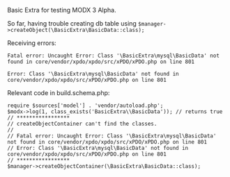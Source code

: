 Basic Extra for testing MODX 3 Alpha.

So far, having trouble creating db table using `$manager->createObject(\BasicExtra\BasicData::class);`

Receiving errors:
```
Fatal error: Uncaught Error: Class '\BasicExtra\mysql\BasicData' not found in core/vendor/xpdo/xpdo/src/xPDO/xPDO.php on line 801
```
```
Error: Class '\BasicExtra\mysql\BasicData' not found in core/vendor/xpdo/xpdo/src/xPDO/xPDO.php on line 801
```

Relevant code in build.schema.php:
```
require $sources['model'] . 'vendor/autoload.php';
$modx->log(1, class_exists('BasicExtra\\BasicData')); // returns true
// *****************
// createObjectContainer can't find the classes.
//
// Fatal error: Uncaught Error: Class '\BasicExtra\mysql\BasicData' not found in core/vendor/xpdo/xpdo/src/xPDO/xPDO.php on line 801
// Error: Class '\BasicExtra\mysql\BasicData' not found in core/vendor/xpdo/xpdo/src/xPDO/xPDO.php on line 801
// *****************
$manager->createObjectContainer(\BasicExtra\BasicData::class);
```
